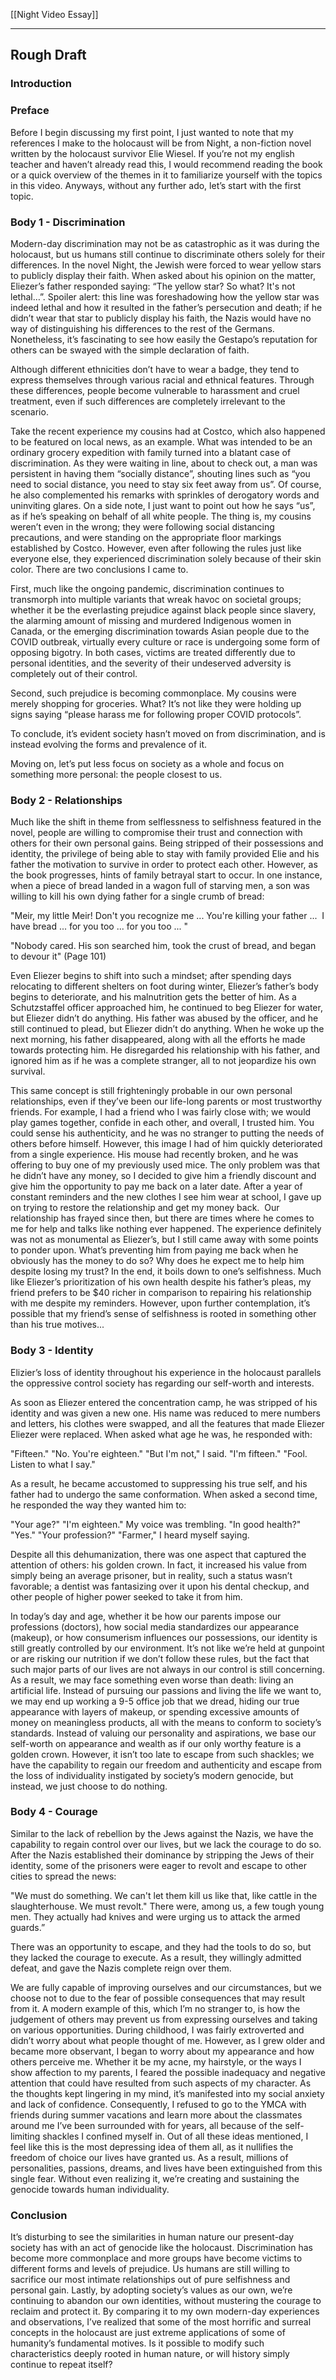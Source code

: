 [[Night Video Essay]]
___

## Rough Draft

### Introduction

### Preface

Before I begin discussing my first point, I just wanted to note that my references I make to the holocaust will be from Night, a non-fiction novel written by the holocaust survivor Elie Wiesel. If you’re not my english teacher and haven’t already read this, I would recommend reading the book or a quick overview of the themes in it to familiarize yourself with the topics in this video. Anyways, without any further ado, let’s start with the first topic.

### Body 1 - Discrimination

Modern-day discrimination may not be as catastrophic as it was during the holocaust, but us humans still continue to discriminate others solely for their differences. In the novel Night, the Jewish were forced to wear yellow stars to publicly display their faith. When asked about his opinion on the matter, Eliezer’s father responded saying: “The yellow star? So what? It's not lethal…”. Spoiler alert: this line was foreshadowing how the yellow star was indeed lethal and how it resulted in the father’s persecution and death; if he didn’t wear that star to publicly display his faith, the Nazis would have no way of distinguishing his differences to the rest of the Germans. Nonetheless, it’s fascinating to see how easily the Gestapo’s reputation for others can be swayed with the simple declaration of faith.

  

Although different ethnicities don’t have to wear a badge, they tend to express themselves through various racial and ethnical features. Through these differences, people become vulnerable to harassment and cruel treatment, even if such differences are completely irrelevant to the scenario.

  

Take the recent experience my cousins had at Costco, which also happened to be featured on local news, as an example. What was intended to be an ordinary grocery expedition with family turned into a blatant case of discrimination. As they were waiting in line, about to check out, a man was persistent in having them “socially distance”, shouting lines such as “you need to social distance, you need to stay six feet away from us”. Of course, he also complemented his remarks with sprinkles of derogatory words and uninviting glares. On a side note, I just want to point out how he says “us”, as if he’s speaking on behalf of all white people. The thing is, my cousins weren’t even in the wrong; they were following social distancing precautions, and were standing on the appropriate floor markings established by Costco. However, even after following the rules just like everyone else, they experienced discrimination solely because of their skin color. There are two conclusions I came to.

  

First, much like the ongoing pandemic, discrimination continues to transmorph into multiple variants that wreak havoc on societal groups; whether it be the everlasting prejudice against black people since slavery, the alarming amount of missing and murdered Indigenous women in Canada, or the emerging discrimination towards Asian people due to the COVID outbreak, virtually every culture or race is undergoing some form of opposing bigotry. In both cases, victims are treated differently due to personal identities, and the severity of their undeserved adversity is completely out of their control. 

Second, such prejudice is becoming commonplace. My cousins were merely shopping for groceries. What? It’s not like they were holding up signs saying “please harass me for following proper COVID protocols”.

  

To conclude, it’s evident society hasn’t moved on from discrimination, and is instead evolving the forms and prevalence of it.

Moving on, let’s put less focus on society as a whole and focus on something more personal: the people closest to us.

  
  
  

### Body 2 - Relationships

Much like the shift in theme from selflessness to selfishness featured in the novel, people are willing to compromise their trust and connection with others for their own personal gains. Being stripped of their possessions and identity, the privilege of being able to stay with family provided Elie and his father the motivation to survive in order to protect each other. However, as the book progresses, hints of family betrayal start to occur. In one instance, when a piece of bread landed in a wagon full of starving men, a son was willing to kill his own dying father for a single crumb of bread:

"Meir, my little Meir! Don't you recognize me ... You're killing your father ...  I have bread ... for you too ... for you too ... "

"Nobody cared. His son searched him, took the crust of bread, and began to devour it" (Page 101)

Even Eliezer begins to shift into such a mindset; after spending days relocating to different shelters on foot during winter, Eliezer’s father’s body begins to deteriorate, and his malnutrition gets the better of him. As a Schutzstaffel officer approached him, he continued to beg Eliezer for water, but Eliezer didn’t do anything. His father was abused by the officer, and he still continued to plead, but Eliezer didn’t do anything. When he woke up the next morning, his father disappeared, along with all the efforts he made towards protecting him. He disregarded his relationship with his father, and ignored him as if he was a complete stranger, all to not jeopardize his own survival.

  

This same concept is still frighteningly probable in our own personal relationships, even if they’ve been our life-long parents or most trustworthy friends. For example, I had a friend who I was fairly close with; we would play games together, confide in each other, and overall, I trusted him. You could sense his authenticity, and he was no stranger to putting the needs of others before himself. However, this image I had of him quickly deteriorated from a single experience. His mouse had recently broken, and he was offering to buy one of my previously used mice. The only problem was that he didn’t have any money, so I decided to give him a friendly discount and give him the opportunity to pay me back on a later date. After a year of constant reminders and the new clothes I see him wear at school, I gave up on trying to restore the relationship and get my money back.  Our relationship has frayed since then, but there are times where he comes to me for help and talks like nothing ever happened. The experience definitely was not as monumental as Eliezer’s, but I still came away with some points to ponder upon. What’s preventing him from paying me back when he obviously has the money to do so? Why does he expect me to help him despite losing my trust? In the end, it boils down to one’s selfishness. Much like Eliezer’s prioritization of his own health despite his father’s pleas, my friend prefers to be $40 richer in comparison to repairing his relationship with me despite my reminders. However, upon further contemplation, it’s possible that my friend’s sense of selfishness is rooted in something other than his true motives...

### Body 3 - Identity

Elizier’s loss of identity throughout his experience in the holocaust parallels the oppressive control society has regarding our self-worth and interests.

As soon as Eliezer entered the concentration camp, he was stripped of his identity and was given a new one. His name was reduced to mere numbers and letters, his clothes were swapped, and all the features that made Eliezer Eliezer were replaced. When asked what age he was, he responded with:

  

"Fifteen." "No. You're eighteen." "But I'm not," I said. "I'm fifteen." "Fool. Listen to what I say."

  

As a result, he became accustomed to suppressing his true self, and his father had to undergo the same conformation. When asked a second time, he responded the way they wanted him to:

  

"Your age?" "I'm eighteen." My voice was trembling. "In good health?" "Yes." "Your profession?" "Farmer," I heard myself saying.

  

Despite all this dehumanization, there was one aspect that captured the attention of others: his golden crown. In fact, it increased his value from simply being an average prisoner, but in reality, such a status wasn’t favorable; a dentist was fantasizing over it upon his dental checkup, and other people of higher power seeked to take it from him.

  

In today’s day and age, whether it be how our parents impose our professions (doctors), how social media standardizes our appearance (makeup), or how consumerism influences our possessions, our identity is still greatly controlled by our environment. It’s not like we’re held at gunpoint or are risking our nutrition if we don’t follow these rules, but the fact that such major parts of our lives are not always in our control is still concerning. As a result, we may face something even worse than death: living an artificial life. Instead of pursuing our passions and living the life we want to, we may end up working a 9-5 office job that we dread, hiding our true appearance with layers of makeup, or spending excessive amounts of money on meaningless products, all with the means to conform to society’s standards. Instead of valuing our personality and aspirations, we base our self-worth on appearance and wealth as if our only worthy feature is a golden crown. However, it isn’t too late to escape from such shackles; we have the capability to regain our freedom and authenticity and escape from the loss of individuality instigated by society’s modern genocide, but instead, we just choose to do nothing.

  

### Body 4 - Courage

Similar to the lack of rebellion by the Jews against the Nazis, we have the capability to regain control over our lives, but we lack the courage to do so. After the Nazis established their dominance by stripping the Jews of their identity, some of the prisoners were eager to revolt and escape to other cities to spread the news:

"We must do something. We can't let them kill us like that, like cattle in the slaughterhouse. We must revolt." There were, among us, a few tough young men. They actually had knives and were urging us to attack the armed guards.”

There was an opportunity to escape, and they had the tools to do so, but they lacked the courage to execute. As a result, they willingly admitted defeat, and gave the Nazis complete reign over them.

We are fully capable of improving ourselves and our circumstances, but we choose not to due to the fear of possible consequences that may result from it. A modern example of this, which I’m no stranger to, is how the judgement of others may prevent us from expressing ourselves and taking on various opportunities. During childhood, I was fairly extroverted and didn’t worry about what people thought of me. However, as I grew older and became more observant, I began to worry about my appearance and how others perceive me. Whether it be my acne, my hairstyle, or the ways I show affection to my parents, I feared the possible inadequacy and negative attention that could have resulted from such aspects of my character. As the thoughts kept lingering in my mind, it’s manifested into my social anxiety and lack of confidence. Consequently, I refused to go to the YMCA with friends during summer vacations and learn more about the classmates around me I’ve been surrounded with for years, all because of the self-limiting shackles I confined myself in. Out of all these ideas mentioned, I feel like this is the most depressing idea of them all, as it nullifies the freedom of choice our lives have granted us. As a result, millions of personalities, passions, dreams, and lives have been extinguished from this single fear. Without even realizing it, we’re creating and sustaining the genocide towards human individuality.

### Conclusion

It’s disturbing to see the similarities in human nature our present-day society has with an act of genocide like the holocaust. Discrimination has become more commonplace and more groups have become victims to different forms and levels of prejudice. Us humans are still willing to sacrifice our most intimate relationships out of pure selfishness and personal gain. Lastly, by adopting society’s values as our own, we’re continuing to abandon our own identities, without mustering the courage to reclaim and protect it. By comparing it to my own modern-day experiences and observations, I’ve realized that some of the most horrific and surreal concepts in the holocaust are just extreme applications of some of humanity’s fundamental motives. Is it possible to modify such characteristics deeply rooted in human nature, or will history simply continue to repeat itself?